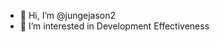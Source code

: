 - 👋 Hi, I’m @jungejason2
- 👀 I’m interested in Development Effectiveness

<!---
jungejason2/jungejason2 is a ✨ special ✨ repository because its `README.md` (this file) appears on your GitHub profile.
You can click the Preview link to take a look at your changes.
--->
